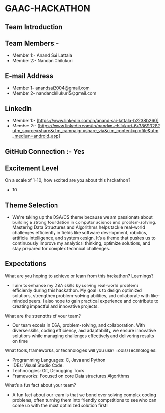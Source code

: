 # GAAC-HACKATHON
## Team Introduction
## Team Members:-
- Member 1:- Anand Sai Lattala
- Member 2:- Nandan Chilukuri
## E-mail Address 
- Member 1- anandsai2004@gmail.com 
- Member 2- nandanchilukuri5@gmail.com
## LinkedIn 
- Member 1:- [https://www.linkedin.com/in/anand-sai-lattala-b2238b260]
- Member 2:- [https://www.linkedin.com/in/nandan-chilukuri-6a3869328?utm_source=share&utm_campaign=share_via&utm_content=profile&utm_medium=android_app]
## GitHub Connection :- Yes
## Excitement Level
On a scale of 1-10, how excited are you about this hackathon?
- 10
## Theme Selection
- We're taking up the DSA/CS theme because we am passionate about building a strong foundation in computer science and problem-solving. Mastering Data Structures and Algorithms helps tackle real-world challenges efficiently in fields like software development, robotics, artificial intelligence, and system design. It’s a theme that pushes us to continuously improve my analytical thinking, optimize solutions, and stay prepared for complex technical challenges.

## Expectations 
What are you hoping to achieve or learn from this hackathon?
Learnings?
- I aim to enhance my DSA skills by solving real-world problems efficiently during this hackathon. My goal is to design optimized solutions, strengthen problem-solving abilities, and collaborate with like-minded peers. I also hope to gain practical experience and contribute to creating impactful and innovative projects.

What are the strengths of your team?

- Our team excels in DSA, problem-solving, and collaboration. With diverse skills, coding efficiency, and adaptability, we ensure innovative solutions while managing challenges effectively and delivering results on time.


What tools, frameworks, or technologies will you use?
Tools/Technologies:
 - Programming Languages: C, Java and  Python
 - IDEs: Visual Studio Code.
 - Technologies: Git, Debugging Tools
 - Frameworks: Focused on core Data structures  Algorithms 

What’s a fun fact about your team?
- A fun fact about our team is that we bond over solving complex coding problems, often turning them into friendly competitions to see who can come up with the most optimized solution first!






